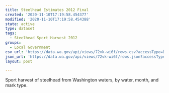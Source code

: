 ```yaml
---
title: Steelhead Estimates 2012 Final
created: '2020-11-10T17:19:58.454377'
modified: '2020-11-10T17:19:58.454388'
state: active
type: dataset
tags:
  - Steelhead Sport Harvest 2012
groups:
  - Local Government
csv_url: 'https://data.wa.gov/api/views/72vk-wi6f/rows.csv?accessType=DOWNLOAD'
json_url: 'https://data.wa.gov/api/views/72vk-wi6f/rows.json?accessType=DOWNLOAD'
layout: post

---
```

Sport harvest of steelhead from Washington waters, by water, month, and mark type.
